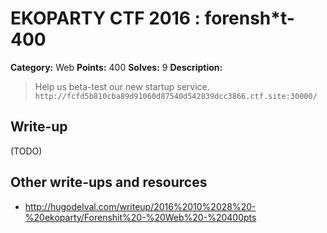 # EKOPARTY CTF 2016 : forensh*t-400

**Category:** Web
**Points:** 400
**Solves:** 9
**Description:**

> Help us beta-test our new startup service.
> `http://fcfd5b810cba89d91060d87540d542839dcc3866.ctf.site:30000/`

## Write-up

(TODO)

## Other write-ups and resources

* http://hugodelval.com/writeup/2016%2010%2028%20-%20ekoparty/Forenshit%20-%20Web%20-%20400pts
